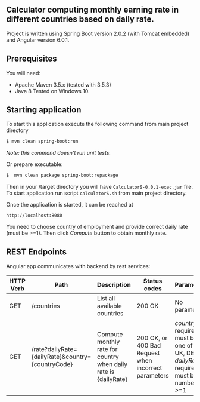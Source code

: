 ## Calculator computing monthly earning rate in different countries based on daily rate.

Project is written using Spring Boot version 2.0.2 (with Tomcat embedded) and Angular version 6.0.1.

## Prerequisites
You will need:
 - Apache Maven 3.5.x (tested with 3.5.3)
 - Java 8
Tested on Windows 10.
 
## Starting application

To start this application execute the following command from main project directory
```sh
$ mvn clean spring-boot:run
```    
*Note: this command doesn't run unit tests.*  

Or prepare executable:
```sh
$  mvn clean package spring-boot:repackage
```
Then in your /target directory you will have `CalculatorS-0.0.1-exec.jar` file.  
To start application run script `calculatorS.sh` from main project directory.     
     
Once the application is started, it can be reached at

    http://localhost:8080
    
You need to choose country of employment and provide correct daily rate (must be >=1). Then click *Compute* button to obtain monthly rate.    

## REST Endpoints

Angular app communicates with backend by rest services:

| HTTP Verb | Path                                           | Description                         | Status codes | Parameters |
| --------- | --------------------------------------------- | ----------------------------------- | -------------|--------------| 
| GET       | /countries                  | List all available countries                    | 200 OK| No parameters |
| GET       | /rate?dailyRate={dailyRate}&country={countryCode}  | Compute monthly rate for country when daily rate is {dailyRate}   | 200 OK, or 400 Bad Request when incorrect parameters |  *country* required, must be one of PL, UK, DE; *dailyRate* required, must be number >=1| 
